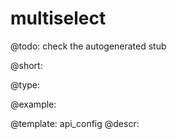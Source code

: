 multiselect
=============

@todo:
	check the autogenerated stub


@short:
	

@type:

@example:

@template:	api_config
@descr:


